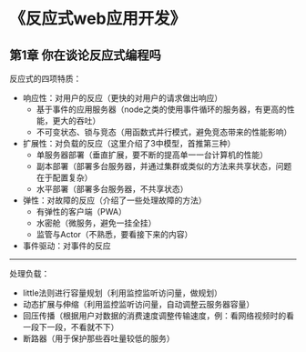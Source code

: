 # 《反应式web应用开发》
## 第1章 你在谈论反应式编程吗
反应式的四项特质：
* 响应性：对用户的反应（更快的对用户的请求做出响应）
    * 基于事件的应用服务器（node之类的使用事件循环的服务器，有更高的性能，更大的吞吐）
    * 不可变状态、锁与竞态（用函数式并行模式，避免竞态带来的性能影响）
* 扩展性：对负载的反应（这里介绍了3中模型，首推第三种）
    * 单服务器部署（垂直扩展，要不断的提高单一一台计算机的性能）
    * 副本部署（部署多台服务器，并通过集群或类似的方法来共享状态，问题在于配置复杂）
    * 水平部署（部署多台服务器，不共享状态）
* 弹性：对故障的反应（介绍了一些处理故障的方法）
    * 有弹性的客户端（PWA）
    * 水密舱（微服务，避免一挂全挂）
    * 监管与Actor（不熟悉，要看接下来的内容）
* 事件驱动：对事件的反应
---
处理负载：
* little法则进行容量规划（利用监控监听访问量，做规划）
* 动态扩展与伸缩（利用监控监听访问量，自动调整云服务器容量）
* 回压传播（根据用户对数据的消费速度调整传输速度，例：看网络视频时的看一段下一段，不看就不下）
* 断路器（用于保护那些吞吐量较低的服务）